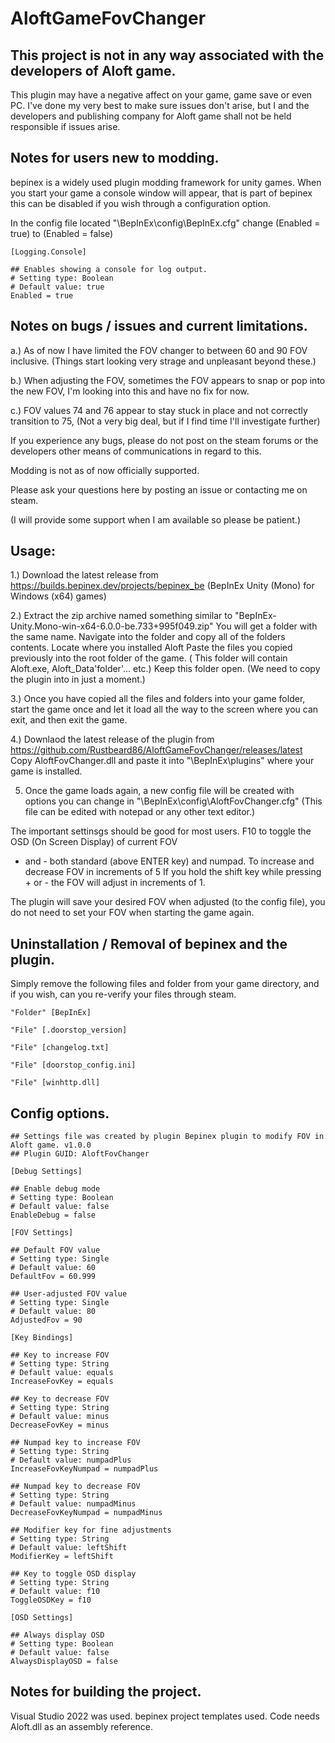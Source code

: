 # AloftGameFovChanger
## This project is not in any way associated with the developers of Aloft game.
This plugin may have a negative affect on your game, game save or even PC.
I've done my very best to make sure issues don't arise, but I and the developers and publishing company for Aloft game shall not be held responsible
if issues arise.

## Notes for users new to modding.
bepinex is a widely used plugin modding framework for unity games.
When you start your game a console window will appear, that is part of bepinex this can be disabled if you wish through a configuration option.

In the config file located "\BepInEx\config\BepInEx.cfg" change (Enabled = true) to (Enabled = false)

```
[Logging.Console]

## Enables showing a console for log output.
# Setting type: Boolean
# Default value: true
Enabled = true
```
## Notes on bugs / issues and current limitations.

a.) As of now I have limited the FOV changer to between 60 and 90 FOV inclusive. (Things start looking very strage and unpleasant beyond these.)

b.) When adjusting the FOV, sometimes the FOV appears to snap or pop into the new FOV, I'm looking into this and have no fix for now.

c.) FOV values 74 and 76 appear to stay stuck in place and not correctly transition to 75, (Not a very big deal, but if I find time I'll investigate further)

If you experience any bugs, please do not post on the steam forums or the developers other means of communications in regard to this.

Modding is not as of now officially supported.

Please ask your questions here by posting an issue or contacting me on steam.

(I will provide some support when I am available so please be patient.)

## Usage:
1.) Download the latest release from https://builds.bepinex.dev/projects/bepinex_be (BepInEx Unity (Mono) for Windows (x64) games)

2.) Extract the zip archive named something similar to "BepInEx-Unity.Mono-win-x64-6.0.0-be.733+995f049.zip"
    You will get a folder with the same name.
    Navigate into the folder and copy all of the folders contents.
    Locate where you installed Aloft
    Paste the files you copied previously into the root folder of the game. ( This folder will contain Aloft.exe, Aloft_Data'folder'... etc.)
    Keep this folder open. (We need to copy the plugin into in just a moment.)

3.) Once you have copied all the files and folders into your game folder, start the game once and let it load all the way to the screen where you can exit, and then exit the game.

4.) Downlaod the latest release of the plugin from https://github.com/Rustbeard86/AloftGameFovChanger/releases/latest  
    Copy AloftFovChanger.dll and paste it into "\BepInEx\plugins\" where your game is installed.

5. Once the game loads again, a new config file will be created with options you can change in "\BepInEx\config\AloftFovChanger.cfg" (This file can be edited with notepad or any other text editor.)

The important settinsgs should be good for most users.
F10 to toggle the OSD (On Screen Display) of current FOV
+ and - both standard (above ENTER key) and numpad. To increase and decrease FOV in increments of 5
  If you hold the shift key while pressing + or - the FOV will adjust in increments of 1.

The plugin will save your desired FOV when adjusted (to the config file), you do not need to set your FOV when starting the game again.

## Uninstallation / Removal of bepinex and the plugin.
Simply remove the following files and folder from your game directory, and if you wish, can you re-verify your files through steam.
```
"Folder" [BepInEx]

"File" [.doorstop_version]

"File" [changelog.txt]

"File" [doorstop_config.ini]

"File" [winhttp.dll]
```

## Config options.
```configuration
## Settings file was created by plugin Bepinex plugin to modify FOV in Aloft game. v1.0.0
## Plugin GUID: AloftFovChanger

[Debug Settings]

## Enable debug mode
# Setting type: Boolean
# Default value: false
EnableDebug = false

[FOV Settings]

## Default FOV value
# Setting type: Single
# Default value: 60
DefaultFov = 60.999

## User-adjusted FOV value
# Setting type: Single
# Default value: 80
AdjustedFov = 90

[Key Bindings]

## Key to increase FOV
# Setting type: String
# Default value: equals
IncreaseFovKey = equals

## Key to decrease FOV
# Setting type: String
# Default value: minus
DecreaseFovKey = minus

## Numpad key to increase FOV
# Setting type: String
# Default value: numpadPlus
IncreaseFovKeyNumpad = numpadPlus

## Numpad key to decrease FOV
# Setting type: String
# Default value: numpadMinus
DecreaseFovKeyNumpad = numpadMinus

## Modifier key for fine adjustments
# Setting type: String
# Default value: leftShift
ModifierKey = leftShift

## Key to toggle OSD display
# Setting type: String
# Default value: f10
ToggleOSDKey = f10

[OSD Settings]

## Always display OSD
# Setting type: Boolean
# Default value: false
AlwaysDisplayOSD = false
```

## Notes for building the project.
Visual Studio 2022 was used.
bepinex project templates used.
Code needs Aloft.dll as an assembly reference.
